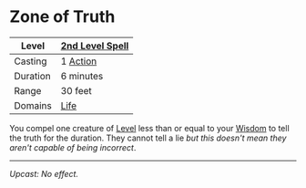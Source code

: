# Zone of Truth

| Level    | [2nd Level Spell](2nd%20Level%20Spells.md)                            |
| -------- | --------------------------------------------------------------------- |
| Casting  | 1 [Action](../../../../Game%20Procedures/Core%20Procedures/Action.md) |
| Duration | 6 minutes                                                             |
| Range    | 30 feet                                                               |
| Domains  | [Life](../../Spell%20Domains/Life.md)                                 |

You compel one creature of [Level](../../../../Player%20Characters/Derived%20Statistics/Level.md) less than or equal to your [Wisdom](../../../../Player%20Characters/The%20Ability%20Scores/Wisdom.md) to tell the truth for the duration. They cannot tell a lie *but this doesn't mean they aren't capable of being incorrect*.

---
*Upcast: No effect.*

